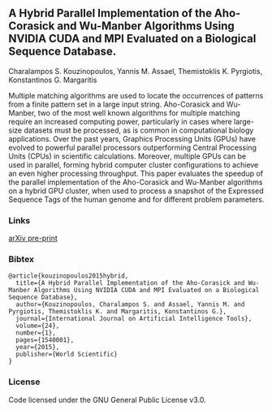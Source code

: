 ## A Hybrid Parallel Implementation of the Aho-Corasick and Wu-Manber Algorithms Using NVIDIA CUDA and MPI Evaluated on a Biological Sequence Database.

Charalampos S. Kouzinopoulos, Yannis M. Assael, Themistoklis K. Pyrgiotis, Konstantinos G. Margaritis


Multiple matching algorithms are used to locate the occurrences of patterns from a finite pattern set in a large input string. Aho-Corasick and Wu-Manber, two of the most well known algorithms for multiple matching require an increased computing power, particularly in cases where large-size datasets must be processed, as is common in computational biology applications. Over the past years, Graphics Processing Units (GPUs) have evolved to powerful parallel processors outperforming Central Processing Units (CPUs) in scientific calculations. Moreover, multiple GPUs can be used in parallel, forming hybrid computer cluster configurations to achieve an even higher processing throughput. This paper evaluates the speedup of the parallel implementation of the Aho-Corasick and Wu-Manber algorithms on a hybrid GPU cluster, when used to process a snapshot of the Expressed Sequence Tags of the human genome and for different problem parameters.


### Links
[arXiv pre-print](http://arxiv.org/abs/1407.2889)

### Bibtex
```
@article{kouzinopoulos2015hybrid,
  title={A Hybrid Parallel Implementation of the Aho-Corasick and Wu-Manber Algorithms Using NVIDIA CUDA and MPI Evaluated on a Biological Sequence Database},
  author={Kouzinopoulos, Charalampos S. and Assael, Yannis M. and Pyrgiotis, Themistoklis K. and Margaritis, Konstantinos G.},
  journal={International Journal on Artificial Intelligence Tools},
  volume={24},
  number={1},
  pages={1540001},
  year={2015},
  publisher={World Scientific}
}
```


### License
Code licensed under the GNU General Public License v3.0.